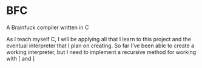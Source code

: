 BFC
===

A Brainfuck compiler written in C

As I teach myself C, I will be applying all that I learn to this project and the eventual interpreter
that I plan on creating. So far I've been able to create a working interpreter, but I need to implement a 
recursive method for working with [ and ] 
